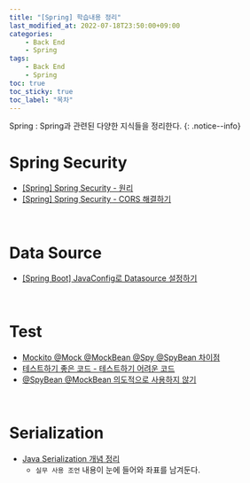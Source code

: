 ```yaml
---
title: "[Spring] 학습내용 정리"
last_modified_at: 2022-07-18T23:50:00+09:00
categories:
    - Back End
    - Spring
tags:
    - Back End
    - Spring
toc: true
toc_sticky: true
toc_label: "목차"
---
```


Spring : Spring과 관련된 다양한 지식들을 정리한다.
{: .notice--info}

# Spring Security

- [[Spring] Spring Security - 원리](/back%20end/spring/spring%20security/spring-security-principle/)
- [[Spring] Spring Security - CORS 해결하기](/back%20end/spring/spring%20security/spring-security-cors-resolution/)


<br>

# Data Source

- [[Spring Boot] JavaConfig로 Datasource 설정하기](https://blog.jiniworld.me/69)

<br>

# Test

- [Mockito @Mock @MockBean @Spy @SpyBean 차이점](https://cobbybb.tistory.com/16#recentEntries)
- [테스트하기 좋은 코드 - 테스트하기 어려운 코드](https://jojoldu.tistory.com/674)
- [@SpyBean @MockBean 의도적으로 사용하지 않기](https://jojoldu.tistory.com/320)

<br>

# Serialization

- [Java Serialization 개념 정리](https://ryan-han.com/post/java/serialization/)
  - `실무 사용 조언` 내용이 눈에 들어와 좌표를 남겨둔다.